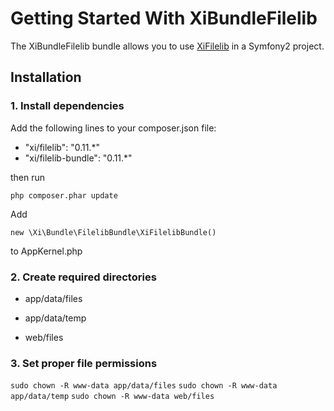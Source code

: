 Getting Started With XiBundleFilelib
====================================

The XiBundleFilelib bundle allows you to use [XiFilelib](https://github.com/xi-project/xi-filelib) in a Symfony2 project.

## Installation

### 1. Install dependencies


Add the following lines to your composer.json file:

* "xi/filelib": "0.11.*"
* "xi/filelib-bundle": "0.11.*"

then run

`php composer.phar update`

Add

`new \Xi\Bundle\FilelibBundle\XiFilelibBundle()`

to AppKernel.php

### 2. Create required directories

* app/data/files

* app/data/temp

* web/files

### 3. Set proper file permissions

`sudo chown -R www-data app/data/files`
`sudo chown -R www-data app/data/temp`
`sudo chown -R www-data web/files`
